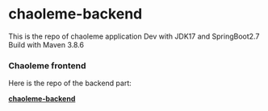 # chaoleme-backend
This is the repo of chaoleme application
Dev with JDK17 and SpringBoot2.7
Build with Maven 3.8.6

### Chaoleme frontend

Here is the repo of the backend part:

**[chaoleme-backend](https://github.com/wsywq/chaoleme-frontend)**


